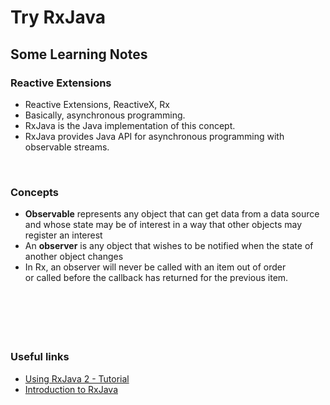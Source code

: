#  Try RxJava


## Some Learning Notes ##

### Reactive Extensions ###
* Reactive Extensions, ReactiveX, Rx
* Basically, asynchronous programming. 
* RxJava is the Java implementation of this concept. 
* RxJava provides Java API for asynchronous programming with observable streams.

&nbsp;

### Concepts ###
* **Observable** represents any object that can get data from a data source   
  and whose state may be of interest in a way that other objects may register an interest
* An **observer** is any object that wishes to be notified when the state of another object changes
* In Rx, an observer will never be called with an item out of order    
  or called before the callback has returned for the previous item.

&nbsp;


&nbsp;
----
### Useful links ###
* [Using RxJava 2 - Tutorial](https://www.vogella.com/tutorials/RxJava/article.html)
* [Introduction to RxJava](https://www.baeldung.com/rx-java)
